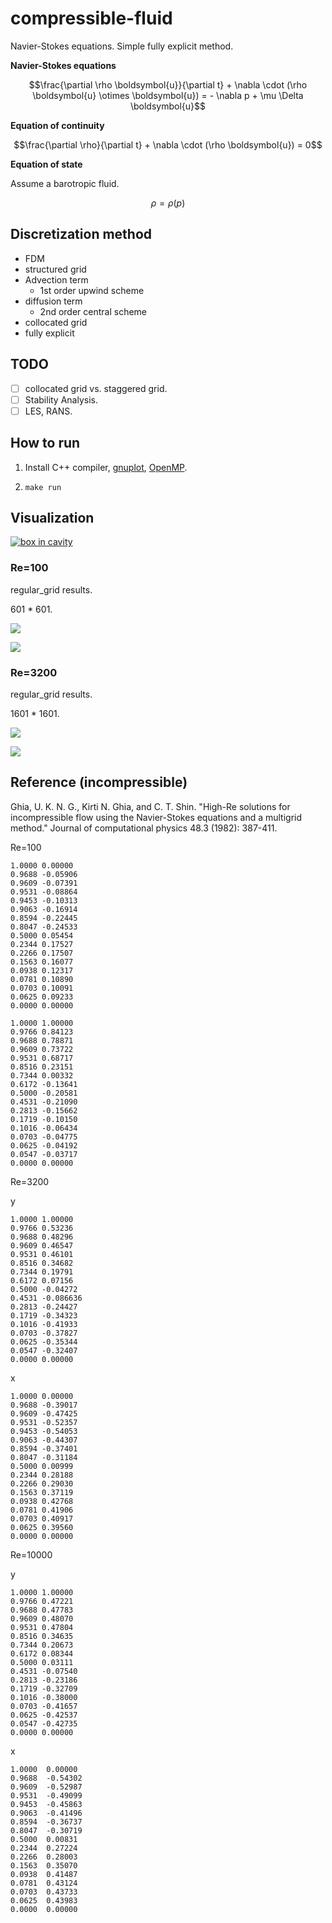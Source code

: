 # compressible-fluid

Navier-Stokes equations. Simple fully explicit method.

**Navier-Stokes equations**

$$\frac{\partial \rho \boldsymbol{u}}{\partial t} + \nabla \cdot (\rho \boldsymbol{u} \otimes \boldsymbol{u}) = - \nabla p + \mu \Delta \boldsymbol{u}$$

**Equation of continuity**

$$\frac{\partial \rho}{\partial t} + \nabla \cdot (\rho \boldsymbol{u}) = 0$$

**Equation of state**

Assume a barotropic fluid.

$$\rho = \rho(p)$$

## Discretization method

- FDM
- structured grid
- Advection term
  - 1st order upwind scheme
- diffusion term
  - 2nd order central scheme
- collocated grid
- fully explicit

## TODO

- [ ] collocated grid vs. staggered grid.
- [ ] Stability Analysis.
- [ ] LES, RANS.

## How to run

1. Install C++ compiler, [gnuplot](http://www.gnuplot.info/), [OpenMP](https://www.openmp.org/).

2. `make run`

## Visualization

[![box in cavity](http://img.youtube.com/vi/llIm1qXyo4s/0.jpg)](https://www.youtube.com/watch?v=llIm1qXyo4s)

### Re=100

regular_grid results.

601 * 601. 

![](images/cav-re100-y.png)

![](images/cav-re100-x.png)

### Re=3200

regular_grid results.

1601 * 1601. 

![](images/cav-re3200-y.png)

![](images/cav-re3200-x.png)


## Reference (incompressible)

Ghia, U. K. N. G., Kirti N. Ghia, and C. T. Shin. "High-Re solutions for incompressible flow using the Navier-Stokes equations and a multigrid method." Journal of computational physics 48.3 (1982): 387-411.

Re=100

```
1.0000 0.00000
0.9688 -0.05906
0.9609 -0.07391
0.9531 -0.08864
0.9453 -0.10313
0.9063 -0.16914
0.8594 -0.22445
0.8047 -0.24533
0.5000 0.05454
0.2344 0.17527
0.2266 0.17507
0.1563 0.16077
0.0938 0.12317
0.0781 0.10890
0.0703 0.10091
0.0625 0.09233
0.0000 0.00000
```


```
1.0000 1.00000
0.9766 0.84123
0.9688 0.78871
0.9609 0.73722
0.9531 0.68717
0.8516 0.23151
0.7344 0.00332
0.6172 -0.13641
0.5000 -0.20581
0.4531 -0.21090
0.2813 -0.15662
0.1719 -0.10150
0.1016 -0.06434
0.0703 -0.04775
0.0625 -0.04192
0.0547 -0.03717
0.0000 0.00000
```


Re=3200

y
```
1.0000 1.00000
0.9766 0.53236
0.9688 0.48296
0.9609 0.46547
0.9531 0.46101
0.8516 0.34682
0.7344 0.19791
0.6172 0.07156
0.5000 -0.04272
0.4531 -0.086636
0.2813 -0.24427
0.1719 -0.34323
0.1016 -0.41933
0.0703 -0.37827
0.0625 -0.35344
0.0547 -0.32407
0.0000 0.00000
```
x
```
1.0000 0.00000
0.9688 -0.39017
0.9609 -0.47425
0.9531 -0.52357
0.9453 -0.54053
0.9063 -0.44307
0.8594 -0.37401
0.8047 -0.31184
0.5000 0.00999
0.2344 0.28188
0.2266 0.29030
0.1563 0.37119
0.0938 0.42768
0.0781 0.41906
0.0703 0.40917
0.0625 0.39560
0.0000 0.00000
```

Re=10000

y
```
1.0000 1.00000
0.9766 0.47221
0.9688 0.47783
0.9609 0.48070
0.9531 0.47804
0.8516 0.34635
0.7344 0.20673
0.6172 0.08344
0.5000 0.03111
0.4531 -0.07540
0.2813 -0.23186
0.1719 -0.32709
0.1016 -0.38000
0.0703 -0.41657
0.0625 -0.42537
0.0547 -0.42735
0.0000 0.00000
```

x
```
1.0000  0.00000
0.9688  -0.54302
0.9609  -0.52987
0.9531  -0.49099
0.9453  -0.45863
0.9063  -0.41496
0.8594  -0.36737
0.8047  -0.30719
0.5000  0.00831
0.2344  0.27224
0.2266  0.28003
0.1563  0.35070
0.0938  0.41487
0.0781  0.43124
0.0703  0.43733
0.0625  0.43983
0.0000  0.00000
```
